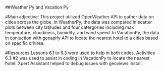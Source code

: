 ##Weather Py and Vacation Py

#Main adjective:
This project utilized OpenWeather API to gather data on cities across the globe. In WeatherPy, the data was compared in scatter plots between city latitudes and four catergories including max temperature, cloudiness, humidity, and wind speed. In VacationPy, the data in conjuction with geoapify API to locate the nearest hotel to a cities based on specific critirea.

#Resources
Lessons 6.1 to 6.3 were used to help in both codes.
Activities 6.3 #2 was used to assist in coding in VacationPy to locate the nearest hotel.
Xpert Assistant helped to debug issues with geoviews install.

